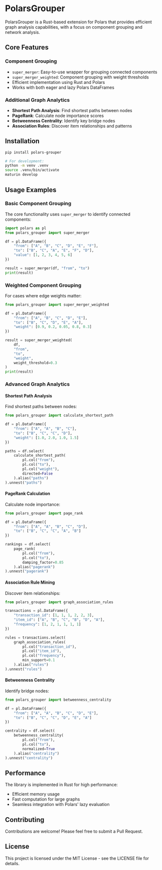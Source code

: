 # PolarsGrouper

PolarsGrouper is a Rust-based extension for Polars that provides efficient graph analysis capabilities, with a focus on component grouping and network analysis.

## Core Features

### Component Grouping
- `super_merger`: Easy-to-use wrapper for grouping connected components
- `super_merger_weighted`: Component grouping with weight thresholds
- Efficient implementation using Rust and Polars
- Works with both eager and lazy Polars DataFrames

### Additional Graph Analytics
- **Shortest Path Analysis**: Find shortest paths between nodes
- **PageRank**: Calculate node importance scores
- **Betweenness Centrality**: Identify key bridge nodes
- **Association Rules**: Discover item relationships and patterns

## Installation

```sh
pip install polars-grouper

# For development:
python -m venv .venv
source .venv/bin/activate
maturin develop
```

## Usage Examples

### Basic Component Grouping
The core functionality uses `super_merger` to identify connected components:

```python
import polars as pl
from polars_grouper import super_merger

df = pl.DataFrame({
    "from": ["A", "B", "C", "D", "E", "F"],
    "to": ["B", "C", "A", "E", "F", "D"],
    "value": [1, 2, 3, 4, 5, 6]
})

result = super_merger(df, "from", "to")
print(result)
```

### Weighted Component Grouping
For cases where edge weights matter:

```python
from polars_grouper import super_merger_weighted

df = pl.DataFrame({
    "from": ["A", "B", "C", "D", "E"],
    "to": ["B", "C", "D", "E", "A"],
    "weight": [0.9, 0.2, 0.05, 0.8, 0.3]
})

result = super_merger_weighted(
    df, 
    "from", 
    "to", 
    "weight",
    weight_threshold=0.3
)
print(result)
```

### Advanced Graph Analytics

#### Shortest Path Analysis
Find shortest paths between nodes:

```python
from polars_grouper import calculate_shortest_path

df = pl.DataFrame({
    "from": ["A", "A", "B", "C"],
    "to": ["B", "C", "C", "D"],
    "weight": [1.0, 2.0, 1.0, 1.5]
})

paths = df.select(
    calculate_shortest_path(
        pl.col("from"),
        pl.col("to"),
        pl.col("weight"),
        directed=False
    ).alias("paths")
).unnest("paths")
```

#### PageRank Calculation
Calculate node importance:

```python
from polars_grouper import page_rank

df = pl.DataFrame({
    "from": ["A", "A", "B", "C", "D"],
    "to": ["B", "C", "C", "A", "B"]
})

rankings = df.select(
    page_rank(
        pl.col("from"),
        pl.col("to"),
        damping_factor=0.85
    ).alias("pagerank")
).unnest("pagerank")
```

#### Association Rule Mining
Discover item relationships:

```python
from polars_grouper import graph_association_rules

transactions = pl.DataFrame({
    "transaction_id": [1, 1, 1, 2, 2, 3],
    "item_id": ["A", "B", "C", "B", "D", "A"],
    "frequency": [1, 2, 1, 1, 1, 1]
})

rules = transactions.select(
    graph_association_rules(
        pl.col("transaction_id"),
        pl.col("item_id"),
        pl.col("frequency"),
        min_support=0.1
    ).alias("rules")
).unnest("rules")
```

#### Betweenness Centrality
Identify bridge nodes:

```python
from polars_grouper import betweenness_centrality

df = pl.DataFrame({
    "from": ["A", "A", "B", "C", "D", "E"],
    "to": ["B", "C", "C", "D", "E", "A"]
})

centrality = df.select(
    betweenness_centrality(
        pl.col("from"),
        pl.col("to"),
        normalized=True
    ).alias("centrality")
).unnest("centrality")
```

## Performance

The library is implemented in Rust for high performance:
- Efficient memory usage
- Fast computation for large graphs
- Seamless integration with Polars' lazy evaluation

## Contributing

Contributions are welcome! Please feel free to submit a Pull Request.

## License

This project is licensed under the MIT License - see the LICENSE file for details.